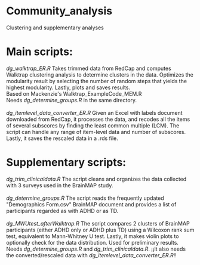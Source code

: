 # Community_analysis
Clustering and supplementary analyses

# Main scripts:
*dg_walktrap_ER.R* Takes trimmed data from RedCap and computes Walktrap clustering analysis to determine clusters in the data. Optimizes the modularity result by selecting the number of random steps that yields the highest modularity. Lastly, plots and saves results.
<br />
    Based on Mackenzie's Walktrap_ExampleCode_MEM.R
<br />
    Needs *dg_determine_groups.R* in the same directory.
<br />
<br />
*dg_itemlevel_data_converter_ER.R* Given an Excel with labels document downloaded from RedCap, it processes the data, and recodes all the items of several subscores by finding the least common multiple (LCM). The script can handle any range of item-level data and number of subscores. Lastly, it saves the rescaled data in a .rds file.

# Supplementary scripts:
*dg_trim_clinicaldata.R* The script cleans and organizes the data collected with 3 surveys used in the BrainMAP study.
<br />
<br />
*dg_determine_groups.R* The script reads the frequently updated "Demographics Form.csv" BrainMAP document and provides a list of participants regarded as with ADHD or as TD.
<br />
<br />
*dg_MWUtest_afterWalktrap.R* The script compares 2 clusters of BrainMAP participants (either ADHD only or ADHD plus TD) using a Wilcoxon rank sum test, equivalent to Mann-Whitney U test. Lastly, it makes violin plots to optionally check for the data distribution. Used for preliminary results.
<br />
Needs *dg_determine_groups.R* and *dg_trim_clinicaldata.R*. ¡¡It also needs the converted/rescaled data with *dg_itemlevel_data_converter_ER.R*!!
